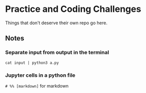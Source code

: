 # Practice and Coding Challenges

Things that don't deserve their own repo go here.

## Notes

### Separate input from output in the terminal

`cat input | python3 a.py`

### Jupyter cells in a python file

`# %% [markdown]` for markdown
